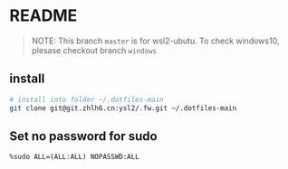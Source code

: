 # README

> NOTE: This branch `master`  is for wsl2-ubutu. To check windows10, plesase checkout branch `windows`

## install

```bash
# install into folder ~/.dotfiles-main
git clone git@git.zhlh6.cn:ysl2/.fw.git ~/.dotfiles-main
```

## Set no password for sudo

```text
%sudo ALL=(ALL:ALL) NOPASSWD:ALL
```

